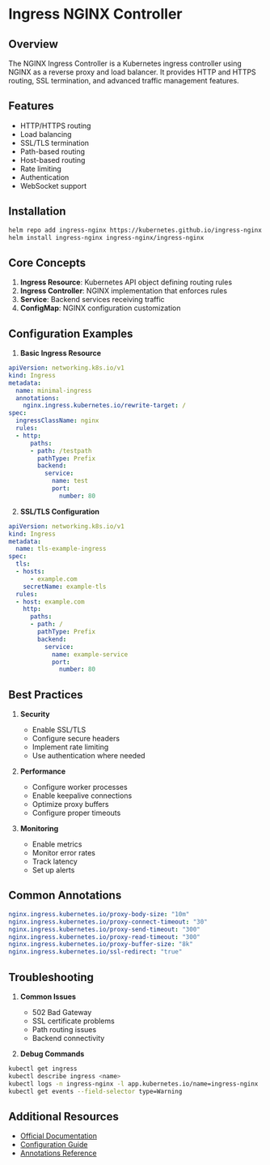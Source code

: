 # Ingress NGINX Controller

## Overview
The NGINX Ingress Controller is a Kubernetes ingress controller using NGINX as a reverse proxy and load balancer. It provides HTTP and HTTPS routing, SSL termination, and advanced traffic management features.

## Features
- HTTP/HTTPS routing
- Load balancing
- SSL/TLS termination
- Path-based routing
- Host-based routing
- Rate limiting
- Authentication
- WebSocket support

## Installation

```bash
helm repo add ingress-nginx https://kubernetes.github.io/ingress-nginx
helm install ingress-nginx ingress-nginx/ingress-nginx
```

## Core Concepts
1. **Ingress Resource**: Kubernetes API object defining routing rules
2. **Ingress Controller**: NGINX implementation that enforces rules
3. **Service**: Backend services receiving traffic
4. **ConfigMap**: NGINX configuration customization

## Configuration Examples

1. **Basic Ingress Resource**
```yaml
apiVersion: networking.k8s.io/v1
kind: Ingress
metadata:
  name: minimal-ingress
  annotations:
    nginx.ingress.kubernetes.io/rewrite-target: /
spec:
  ingressClassName: nginx
  rules:
  - http:
      paths:
      - path: /testpath
        pathType: Prefix
        backend:
          service:
            name: test
            port:
              number: 80
```

2. **SSL/TLS Configuration**
```yaml
apiVersion: networking.k8s.io/v1
kind: Ingress
metadata:
  name: tls-example-ingress
spec:
  tls:
  - hosts:
      - example.com
    secretName: example-tls
  rules:
  - host: example.com
    http:
      paths:
      - path: /
        pathType: Prefix
        backend:
          service:
            name: example-service
            port:
              number: 80
```

## Best Practices
1. **Security**
   - Enable SSL/TLS
   - Configure secure headers
   - Implement rate limiting
   - Use authentication where needed

2. **Performance**
   - Configure worker processes
   - Enable keepalive connections
   - Optimize proxy buffers
   - Configure proper timeouts

3. **Monitoring**
   - Enable metrics
   - Monitor error rates
   - Track latency
   - Set up alerts

## Common Annotations
```yaml
nginx.ingress.kubernetes.io/proxy-body-size: "10m"
nginx.ingress.kubernetes.io/proxy-connect-timeout: "30"
nginx.ingress.kubernetes.io/proxy-send-timeout: "300"
nginx.ingress.kubernetes.io/proxy-read-timeout: "300"
nginx.ingress.kubernetes.io/proxy-buffer-size: "8k"
nginx.ingress.kubernetes.io/ssl-redirect: "true"
```

## Troubleshooting
1. **Common Issues**
   - 502 Bad Gateway
   - SSL certificate problems
   - Path routing issues
   - Backend connectivity

2. **Debug Commands**
```bash
kubectl get ingress
kubectl describe ingress <name>
kubectl logs -n ingress-nginx -l app.kubernetes.io/name=ingress-nginx
kubectl get events --field-selector type=Warning
```

## Additional Resources
- [Official Documentation](https://kubernetes.github.io/ingress-nginx/)
- [Configuration Guide](https://kubernetes.github.io/ingress-nginx/user-guide/nginx-configuration/)
- [Annotations Reference](https://kubernetes.github.io/ingress-nginx/user-guide/nginx-configuration/annotations/)